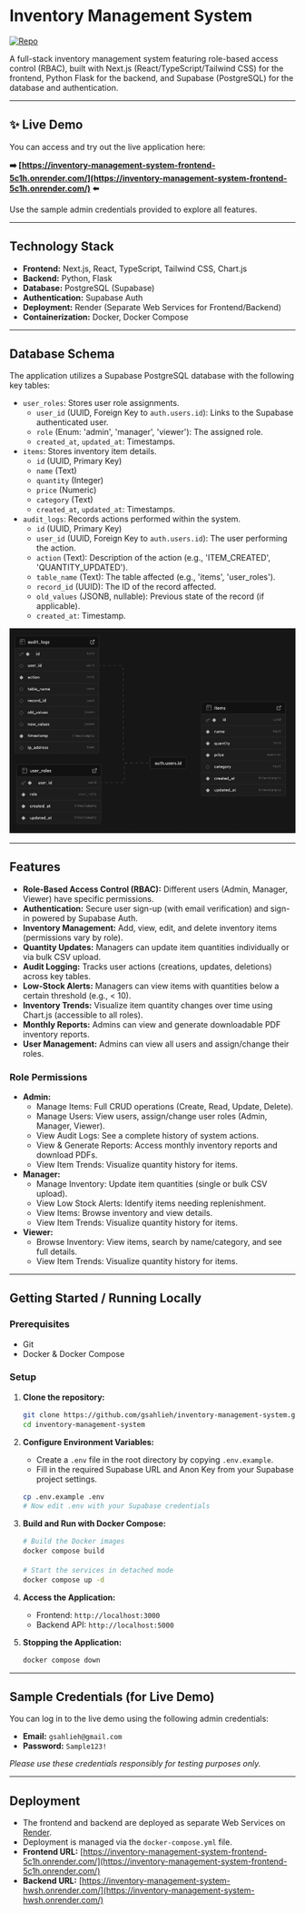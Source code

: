 # Inventory Management System

[![Repo](https://img.shields.io/badge/GitHub-Repo-blue?logo=github)](https://github.com/gsahlieh/inventory-management-system)

A full-stack inventory management system featuring role-based access control (RBAC), built with Next.js (React/TypeScript/Tailwind CSS) for the frontend, Python Flask for the backend, and Supabase (PostgreSQL) for the database and authentication.

---

## ✨ Live Demo

You can access and try out the live application here:

**➡️ [https://inventory-management-system-frontend-5c1h.onrender.com/](https://inventory-management-system-frontend-5c1h.onrender.com/) ⬅️**

Use the sample admin credentials provided to explore all features.

---

## Technology Stack

- **Frontend:** Next.js, React, TypeScript, Tailwind CSS, Chart.js
- **Backend:** Python, Flask
- **Database:** PostgreSQL (Supabase)
- **Authentication:** Supabase Auth
- **Deployment:** Render (Separate Web Services for Frontend/Backend)
- **Containerization:** Docker, Docker Compose

---

## Database Schema

The application utilizes a Supabase PostgreSQL database with the following key tables:

- `user_roles`: Stores user role assignments.
  - `user_id` (UUID, Foreign Key to `auth.users.id`): Links to the Supabase authenticated user.
  - `role` (Enum: 'admin', 'manager', 'viewer'): The assigned role.
  - `created_at`, `updated_at`: Timestamps.
- `items`: Stores inventory item details.
  - `id` (UUID, Primary Key)
  - `name` (Text)
  - `quantity` (Integer)
  - `price` (Numeric)
  - `category` (Text)
  - `created_at`, `updated_at`: Timestamps.
- `audit_logs`: Records actions performed within the system.
  - `id` (UUID, Primary Key)
  - `user_id` (UUID, Foreign Key to `auth.users.id`): The user performing the action.
  - `action` (Text): Description of the action (e.g., 'ITEM_CREATED', 'QUANTITY_UPDATED').
  - `table_name` (Text): The table affected (e.g., 'items', 'user_roles').
  - `record_id` (UUID): The ID of the record affected.
  - `old_values` (JSONB, nullable): Previous state of the record (if applicable).
  - `created_at`: Timestamp.

![Application Screenshot](database-schema.png)

---

## Features

- **Role-Based Access Control (RBAC):** Different users (Admin, Manager, Viewer) have specific permissions.
- **Authentication:** Secure user sign-up (with email verification) and sign-in powered by Supabase Auth.
- **Inventory Management:** Add, view, edit, and delete inventory items (permissions vary by role).
- **Quantity Updates:** Managers can update item quantities individually or via bulk CSV upload.
- **Audit Logging:** Tracks user actions (creations, updates, deletions) across key tables.
- **Low-Stock Alerts:** Managers can view items with quantities below a certain threshold (e.g., < 10).
- **Inventory Trends:** Visualize item quantity changes over time using Chart.js (accessible to all roles).
- **Monthly Reports:** Admins can view and generate downloadable PDF inventory reports.
- **User Management:** Admins can view all users and assign/change their roles.

### Role Permissions

- **Admin:**
  - Manage Items: Full CRUD operations (Create, Read, Update, Delete).
  - Manage Users: View users, assign/change user roles (Admin, Manager, Viewer).
  - View Audit Logs: See a complete history of system actions.
  - View & Generate Reports: Access monthly inventory reports and download PDFs.
  - View Item Trends: Visualize quantity history for items.
- **Manager:**
  - Manage Inventory: Update item quantities (single or bulk CSV upload).
  - View Low Stock Alerts: Identify items needing replenishment.
  - View Items: Browse inventory and view details.
  - View Item Trends: Visualize quantity history for items.
- **Viewer:**
  - Browse Inventory: View items, search by name/category, and see full details.
  - View Item Trends: Visualize quantity history for items.

---

## Getting Started / Running Locally

### Prerequisites

- Git
- Docker & Docker Compose

### Setup

1.  **Clone the repository:**

    ```bash
    git clone https://github.com/gsahlieh/inventory-management-system.git
    cd inventory-management-system
    ```

2.  **Configure Environment Variables:**

    - Create a `.env` file in the root directory by copying `.env.example`.
    - Fill in the required Supabase URL and Anon Key from your Supabase project settings.

    ```bash
    cp .env.example .env
    # Now edit .env with your Supabase credentials
    ```

3.  **Build and Run with Docker Compose:**

    ```bash
    # Build the Docker images
    docker compose build

    # Start the services in detached mode
    docker compose up -d
    ```

4.  **Access the Application:**

    - Frontend: `http://localhost:3000`
    - Backend API: `http://localhost:5000`

5.  **Stopping the Application:**
    ```bash
    docker compose down
    ```

---

## Sample Credentials (for Live Demo)

You can log in to the live demo using the following admin credentials:

- **Email:** `gsahlieh@gmail.com`
- **Password:** `Sample123!`

_Please use these credentials responsibly for testing purposes only._

---

## Deployment

- The frontend and backend are deployed as separate Web Services on [Render](https://render.com/).
- Deployment is managed via the `docker-compose.yml` file.
- **Frontend URL:** [https://inventory-management-system-frontend-5c1h.onrender.com/](https://inventory-management-system-frontend-5c1h.onrender.com/)
- **Backend URL:** [https://inventory-management-system-hwsh.onrender.com/](https://inventory-management-system-hwsh.onrender.com/)
